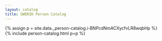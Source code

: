 ```yaml
---
layout: catalog
title: SWERIK Person Catalog
---
```

{% assign p = site.data._person-catalog.i-BNPcdNmACXycfvLR8wqbHp %}
{% include person-catalog.html p=p %}

